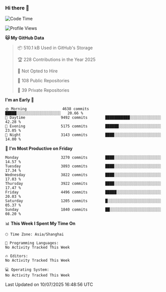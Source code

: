 ### Hi there 👋

<!--
**qbosen/qbosen** is a ✨ _special_ ✨ repository because its `README.md` (this file) appears on your GitHub profile.

Here are some ideas to get you started:

- 🔭 I’m currently working on ...
- 🌱 I’m currently learning ...
- 👯 I’m looking to collaborate on ...
- 🤔 I’m looking for help with ...
- 💬 Ask me about ...
- 📫 How to reach me: ...
- 😄 Pronouns: ...
- ⚡ Fun fact: ...
-->

<!--START_SECTION:waka-->
![Code Time](http://img.shields.io/badge/Code%20Time-2%2C111%20hrs%2036%20mins-blue)

![Profile Views](http://img.shields.io/badge/Profile%20Views-1-blue)

**🐱 My GitHub Data** 

> 📦 510.1 kB Used in GitHub's Storage 
 > 
> 🏆 228 Contributions in the Year 2025
 > 
> 🚫 Not Opted to Hire
 > 
> 📜 108 Public Repositories 
 > 
> 🔑 39 Private Repositories 
 > 
**I'm an Early 🐤** 

```text
🌞 Morning                4638 commits        █████░░░░░░░░░░░░░░░░░░░░   20.66 % 
🌆 Daytime                9492 commits        ███████████░░░░░░░░░░░░░░   42.28 % 
🌃 Evening                5175 commits        ██████░░░░░░░░░░░░░░░░░░░   23.05 % 
🌙 Night                  3143 commits        ████░░░░░░░░░░░░░░░░░░░░░   14.00 % 
```
📅 **I'm Most Productive on Friday** 

```text
Monday                   3270 commits        ████░░░░░░░░░░░░░░░░░░░░░   14.57 % 
Tuesday                  3893 commits        ████░░░░░░░░░░░░░░░░░░░░░   17.34 % 
Wednesday                3822 commits        ████░░░░░░░░░░░░░░░░░░░░░   17.03 % 
Thursday                 3922 commits        ████░░░░░░░░░░░░░░░░░░░░░   17.47 % 
Friday                   4496 commits        █████░░░░░░░░░░░░░░░░░░░░   20.03 % 
Saturday                 1205 commits        █░░░░░░░░░░░░░░░░░░░░░░░░   05.37 % 
Sunday                   1840 commits        ██░░░░░░░░░░░░░░░░░░░░░░░   08.20 % 
```


📊 **This Week I Spent My Time On** 

```text
🕑︎ Time Zone: Asia/Shanghai

💬 Programming Languages: 
No Activity Tracked This Week

🔥 Editors: 
No Activity Tracked This Week

💻 Operating System: 
No Activity Tracked This Week
```


 Last Updated on 10/07/2025 16:48:56 UTC
<!--END_SECTION:waka-->
